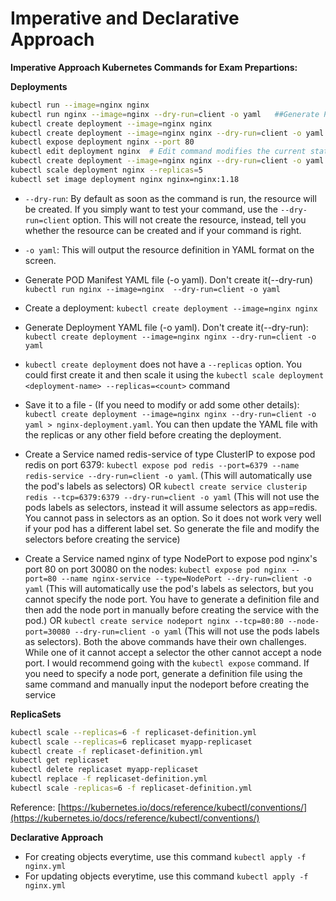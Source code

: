 # Imperative and Declarative Approach

**Imperative Approach Kubernetes Commands for Exam Prepartions:**

**Deployments**
```bash
kubectl run --image=nginx nginx
kubectl run nginx --image=nginx --dry-run=client -o yaml   ##Generate POD Manifest YAML file (-o yaml). Don't create it(--dry-run)
kubectl create deployment --image=nginx nginx
kubectl create deployment --image=nginx nginx --dry-run=client -o yaml  # Generate Deployment YAML file (-o yaml). Don't create it(--dry-run)
kubectl expose deployment nginx --port 80
kubectl edit deployment nginx  # Edit command modifies the current state of the kubernetes resources, not the definition yaml files.
kubectl create deployment --image=nginx nginx --dry-run=client -o yaml > nginx-deployment.yaml  #Generate Deployment YAML file (-o yaml). Don't create it(--dry-run) with 4 Replicas (--replicas=4)
kubectl scale deployment nginx --replicas=5 
kubectl set image deployment nginx nginx=nginx:1.18
```


* `--dry-run`: By default as soon as the command is run, the resource will be created. If you simply want to test your command, use the `--dry-run=client` option. This will not create the resource, instead, tell you whether the resource can be created and if your command is right.

* `-o yaml`: This will output the resource definition in YAML format on the screen.

* Generate POD Manifest YAML file (-o yaml). Don't create it(--dry-run) `kubectl run nginx --image=nginx  --dry-run=client -o yaml`

* Create a deployment: `kubectl create deployment --image=nginx nginx`

* Generate Deployment YAML file (-o yaml). Don't create it(--dry-run): `kubectl create deployment --image=nginx nginx --dry-run=client -o yaml`

* `kubectl create deployment` does not have a `--replicas` option. You could first create it and then scale it using the `kubectl scale deployment <deployment-name> --replicas=<count>` command

* Save it to a file - (If you need to modify or add some other details): `kubectl create deployment --image=nginx nginx --dry-run=client -o yaml > nginx-deployment.yaml`. You can then update the YAML file with the replicas or any other field before creating the deployment.

* Create a Service named redis-service of type ClusterIP to expose pod redis on port 6379: `kubectl expose pod redis --port=6379 --name redis-service --dry-run=client -o yaml`. (This will automatically use the pod's labels as selectors) OR `kubectl create service clusterip redis --tcp=6379:6379 --dry-run=client -o yaml` (This will not use the pods labels as selectors, instead it will assume selectors as app=redis. You cannot pass in selectors as an option. So it does not work very well if your pod has a different label set. So generate the file and modify the selectors before creating the service)

* Create a Service named nginx of type NodePort to expose pod nginx's port 80 on port 30080 on the nodes: `kubectl expose pod nginx --port=80 --name nginx-service --type=NodePort --dry-run=client -o yaml`
  (This will automatically use the pod's labels as selectors, but you cannot specify the node port. You have to generate a definition file and then add the node port in manually before creating the service with the pod.) OR `kubectl create service nodeport nginx --tcp=80:80 --node-port=30080 --dry-run=client -o yaml` (This will not use the pods labels as selectors). Both the above commands have their own challenges. While one of it cannot accept a selector the other cannot accept a node port. I would recommend going with the `kubectl expose` command. If you need to specify a node port, generate a definition file using the same command and manually input the nodeport before creating the service


**ReplicaSets**
```bash
kubectl scale --replicas=6 -f replicaset-definition.yml
kubectl scale --replicas=6 replicaset myapp-replicaset
kubectl create -f replicaset-definition.yml
kubectl get replicaset
kubectl delete replicaset myapp-replicaset
kubectl replace -f replicaset-definition.yml
kubectl scale -replicas=6 -f replicaset-definition.yml
```




Reference: [https://kubernetes.io/docs/reference/kubectl/conventions/](https://kubernetes.io/docs/reference/kubectl/conventions/)



**Declarative Approach**

* For creating objects everytime, use this command `kubectl apply -f nginx.yml`
* For updating objects everytime, use this command `kubectl apply -f nginx.yml`
